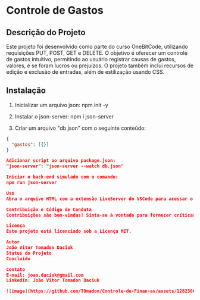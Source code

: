 # Controle de Gastos

## Descrição do Projeto

Este projeto foi desenvolvido como parte do curso OneBitCode, utilizando requisições PUT, POST, GET e DELETE. O objetivo é oferecer um controle de gastos intuitivo, permitindo ao usuário registrar causas de gastos, valores, e se foram lucros ou prejuízos. O projeto também inclui recursos de edição e exclusão de entradas, além de estilização usando CSS.

## Instalação

1. Inicializar um arquivo json:
npm init -y

2. Instalar o json-server:
npm i json-server

3. Criar um arquivo "db.json" com o seguinte conteúdo:
```json
{
  "gastos": [{}]
}

Adicionar script ao arquivo package.json:
"json-server": "json-server --watch db.json"

Iniciar o back-end simulado com o comando:
npm run json-server

Uso
Abra o arquivo HTML com a extensão LiveServer do VSCode para acessar o controle de finanças.

Contribuição e Código de Conduta
Contribuições são bem-vindas! Sinta-se à vontade para fornecer críticas construtivas.

Licença
Este projeto está licenciado sob a Licença MIT.

Autor
João Vitor Tomadon Daciuk
Status do Projeto
Concluído

Contato
E-mail: joao.daciuk@gmail.com
LinkedIn: João Vitor Tomadon Daciuk

![image](https://github.com/T0madon/Controle-de-Finan-as/assets/128230606/571d6013-96de-4300-a02b-3658f3ff5f28)


